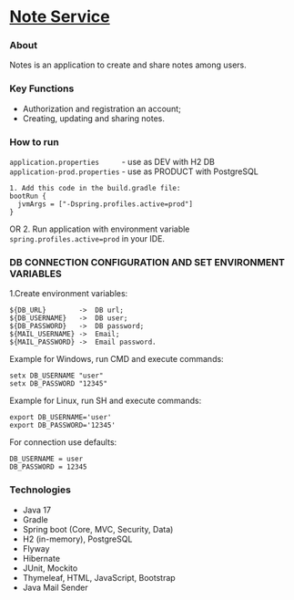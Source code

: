# **[Note Service](https://notes.soon.it)**
### **About**
Notes is an application to create and share notes among users. 

### **Key Functions**
- Authorization and registration an acсount;
- Creating, updating and sharing notes.

### **How to run**
```application.properties     ``` -  use as DEV with H2 DB </br>
```application-prod.properties``` -  use as PRODUCT with PostgreSQL 
```
1. Add this code in the build.gradle file:
bootRun {
  jvmArgs = ["-Dspring.profiles.active=prod"]
}
```
OR
2. Run application with environment variable ```spring.profiles.active=prod``` in your IDE.

### DB CONNECTION CONFIGURATION AND SET ENVIRONMENT VARIABLES
1.Create environment variables:
```
${DB_URL}        ->  DB url;
${DB_USERNAME}   ->  DB user;
${DB_PASSWORD}   ->  DB password;
${MAIL_USERNAME} ->  Email;
${MAIL_PASSWORD} ->  Email password.
```

Example for Windows, run  CMD and execute commands:
```
setx DB_USERNAME "user"
setx DB_PASSWORD "12345"
```
Example for Linux, run  SH and execute commands:
```
export DB_USERNAME='user'
export DB_PASSWORD='12345'
```
For connection use defaults:
```
DB_USERNAME = user
DB_PASSWORD = 12345
```

### **Technologies**
- Java 17
- Gradle
- Spring boot (Core, MVC, Security, Data)
- H2 (in-memory), PostgreSQL
- Flyway
- Hibernate 
- JUnit, Mockito
- Thymeleaf, HTML, JavaScript, Bootstrap
- Java Mail Sender
